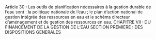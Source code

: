 Article 30 : Les outils de planification nécessaires à la gestion durable de l’eau sont :
la politique nationale de l’eau ;
le plan d’action national de gestion intégrée des ressources en eau et le schéma directeur d’aménagement et de gestion des ressources en eau.
CHAPITRE VII : DU FINANCEMENT DE LA GESTION DE L’EAU
SECTION PREMIERE : DES DISPOSITIONS GENERALES